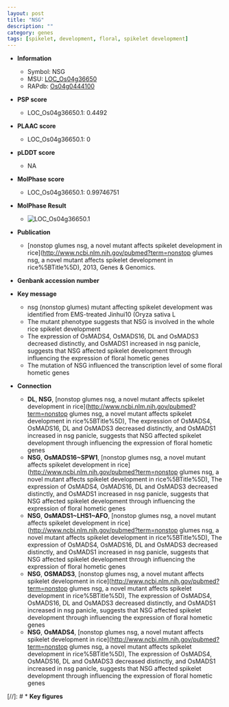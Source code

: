 ```yaml
---
layout: post
title: "NSG"
description: ""
category: genes
tags: [spikelet, development, floral, spikelet development]
---
```


* **Information**  
    + Symbol: NSG  
    + MSU: [LOC_Os04g36650](http://rice.plantbiology.msu.edu/cgi-bin/ORF_infopage.cgi?orf=LOC_Os04g36650)  
    + RAPdb: [Os04g0444100](http://rapdb.dna.affrc.go.jp/viewer/gbrowse_details/irgsp1?name=Os04g0444100)  

* **PSP score**  
    + LOC_Os04g36650.1: 0.4492 

* **PLAAC score**  
    + LOC_Os04g36650.1: 0 

* **pLDDT score**
    + NA


* **MolPhase score**
    + LOC_Os04g36650.1: 0.99746751

* **MolPhase Result**
    + ![LOC_Os04g36650.1](https://304243504.github.io/Pictures/LOC_Os04g/LOC_Os04g36650.1.png)

* **Publication**  
    + [nonstop glumes nsg, a novel mutant affects spikelet development in rice](http://www.ncbi.nlm.nih.gov/pubmed?term=nonstop glumes nsg, a novel mutant affects spikelet development in rice%5BTitle%5D), 2013, Genes & Genomics.

* **Genbank accession number**  

* **Key message**  
    + nsg (nonstop glumes) mutant affecting spikelet development was identified from EMS-treated Jinhui10 (Oryza sativa L
    + The mutant phenotype suggests that NSG is involved in the whole rice spikelet development
    + The expression of OsMADS4, OsMADS16, DL and OsMADS3 decreased distinctly, and OsMADS1 increased in nsg panicle, suggests that NSG affected spikelet development through influencing the expression of floral hometic genes
    + The mutation of NSG influenced the transcription level of some floral hometic genes

* **Connection**  
    + __DL__, __NSG__, [nonstop glumes nsg, a novel mutant affects spikelet development in rice](http://www.ncbi.nlm.nih.gov/pubmed?term=nonstop glumes nsg, a novel mutant affects spikelet development in rice%5BTitle%5D),  The expression of OsMADS4, OsMADS16, DL and OsMADS3 decreased distinctly, and OsMADS1 increased in nsg panicle, suggests that NSG affected spikelet development through influencing the expression of floral hometic genes
    + __NSG__, __OsMADS16~SPW1__, [nonstop glumes nsg, a novel mutant affects spikelet development in rice](http://www.ncbi.nlm.nih.gov/pubmed?term=nonstop glumes nsg, a novel mutant affects spikelet development in rice%5BTitle%5D),  The expression of OsMADS4, OsMADS16, DL and OsMADS3 decreased distinctly, and OsMADS1 increased in nsg panicle, suggests that NSG affected spikelet development through influencing the expression of floral hometic genes
    + __NSG__, __OsMADS1~LHS1~AFO__, [nonstop glumes nsg, a novel mutant affects spikelet development in rice](http://www.ncbi.nlm.nih.gov/pubmed?term=nonstop glumes nsg, a novel mutant affects spikelet development in rice%5BTitle%5D),  The expression of OsMADS4, OsMADS16, DL and OsMADS3 decreased distinctly, and OsMADS1 increased in nsg panicle, suggests that NSG affected spikelet development through influencing the expression of floral hometic genes
    + __NSG__, __OSMADS3__, [nonstop glumes nsg, a novel mutant affects spikelet development in rice](http://www.ncbi.nlm.nih.gov/pubmed?term=nonstop glumes nsg, a novel mutant affects spikelet development in rice%5BTitle%5D),  The expression of OsMADS4, OsMADS16, DL and OsMADS3 decreased distinctly, and OsMADS1 increased in nsg panicle, suggests that NSG affected spikelet development through influencing the expression of floral hometic genes
    + __NSG__, __OsMADS4__, [nonstop glumes nsg, a novel mutant affects spikelet development in rice](http://www.ncbi.nlm.nih.gov/pubmed?term=nonstop glumes nsg, a novel mutant affects spikelet development in rice%5BTitle%5D),  The expression of OsMADS4, OsMADS16, DL and OsMADS3 decreased distinctly, and OsMADS1 increased in nsg panicle, suggests that NSG affected spikelet development through influencing the expression of floral hometic genes

[//]: # * **Key figures**  


